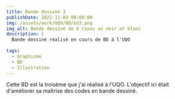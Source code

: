 ```yaml
---
title: Bande dessiné 3
publishDate: 2022-11-09 00:00:00
img: /assets/work/UQO/BD/bd3.png
img_alt: Bande dessiné de 6 cases en noir et blanc
description: |
  Bande dessiné réalisé en cours de BD à l'UQO
  
tags:
  - Graphisme
  - BD
  - Illustration
---
```


Cette BD est la troisème que j'ai réalisé à l'UQO. L'objectif ici était d'améliorer sa maîtrise des codes en bande dessiné.